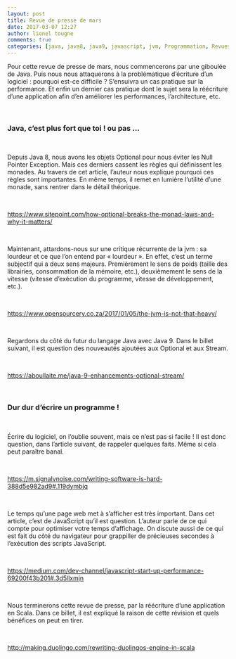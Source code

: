 ```yaml
---
layout: post
title: Revue de presse de mars
date: 2017-03-07 12:27
author: lionel tougne
comments: true
categories: [java, java8, java9, javascript, jvm, Programmation, Revues de presse, scala]
---
```

Pour cette revue de presse de mars, nous commencerons par une giboulée de Java. Puis nous nous attaquerons à la problématique d’écriture d’un logiciel : pourquoi est-ce difficile ? S’ensuivra un cas pratique sur la performance. Et enfin un dernier cas pratique dont le sujet sera la réécriture d’une application afin d’en améliorer les performances, l’architecture, etc.

&nbsp;

<h3>Java, c’est plus fort que toi ! ou pas …</h3>

&nbsp;

Depuis Java 8, nous avons les objets Optional pour nous éviter les Null Pointer Exception. Mais ces derniers cassent les règles qui définissent les monades. Au travers de cet article, l’auteur nous explique pourquoi ces règles sont importantes. En même temps, il remet en lumière l’utilité d’une monade, sans rentrer dans le détail théorique.

&nbsp;

<a href="https://www.sitepoint.com/how-optional-breaks-the-monad-laws-and-why-it-matters/" target="_blank">https://www.sitepoint.com/how-optional-breaks-the-monad-laws-and-why-it-matters/</a>

&nbsp;

Maintenant, attardons-nous sur une critique récurrente de la jvm : sa lourdeur et ce que l’on entend par « lourdeur ». En effet, c’est un terme subjectif qui a deux sens majeurs. Premièrement le sens de poids (taille des librairies, consommation de la mémoire, etc.), deuxièmement le sens de la vitesse (vitesse d’exécution du programme, vitesse de développement, etc.).

&nbsp;

<a href="https://www.opensourcery.co.za/2017/01/05/the-jvm-is-not-that-heavy/" target="_blank">https://www.opensourcery.co.za/2017/01/05/the-jvm-is-not-that-heavy/</a>

&nbsp;

Regardons du côté du futur du langage Java avec Java 9. Dans le billet suivant, il est question des nouveautés ajoutées aux Optional et aux Stream.

&nbsp;

<a href="https://aboullaite.me/java-9-enhancements-optional-stream/" target="_blank">https://aboullaite.me/java-9-enhancements-optional-stream/</a>

&nbsp;

<h3>Dur dur d’écrire un programme !</h3>

&nbsp;

Écrire du logiciel, on l’oublie souvent, mais ce n’est pas si facile ! Il est donc question, dans l’article suivant, de rappeler quelques faits. Même si cela peut paraître banal.

&nbsp;

<a href="https://m.signalvnoise.com/writing-software-is-hard-388d5e982ad9#.119dymbjq" target="_blank">https://m.signalvnoise.com/writing-software-is-hard-388d5e982ad9#.119dymbjq</a>

&nbsp;

Le temps qu’une page web met à s’afficher est très important. Dans cet article, c’est de JavaScript qu’il est question. L’auteur parle de ce qui compte pour optimiser votre temps d’affichage. On discute aussi de ce qui est fait du côté du navigateur pour grappiller de précieuses secondes à l’exécution des scripts JavaScript.

&nbsp;

<a href="https://medium.com/dev-channel/javascript-start-up-performance-69200f43b201#.3d5llxmjn" target="_blank">https://medium.com/dev-channel/javascript-start-up-performance-69200f43b201#.3d5llxmjn</a>

&nbsp;

Nous terminerons cette revue de presse, par la réécriture d’une application en Scala. Dans ce billet, il est expliqué la raison de cette révision et quels bénéfices on peut en tirer.

&nbsp;

<a href="http://making.duolingo.com/rewriting-duolingos-engine-in-scala" target="_blank">http://making.duolingo.com/rewriting-duolingos-engine-in-scala</a>
